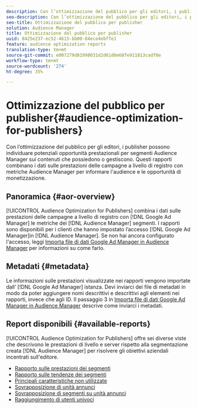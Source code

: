 ```yaml
---
description: Con l’ottimizzazione del pubblico per gli editori, i publisher possono individuare potenziali opportunità prestazionali per segmenti Audience Manager sui contenuti che possiedono o gestiscono. Questi rapporti combinano i dati sulle prestazioni delle campagne a livello di registro con  metriche Audience Manager per informare l'audience e le opportunità di monetizzazione.
seo-description: Con l’ottimizzazione del pubblico per gli editori, i publisher possono individuare potenziali opportunità prestazionali per segmenti Audience Manager sui contenuti che possiedono o gestiscono. Questi rapporti combinano i dati sulle prestazioni delle campagne a livello di registro con  metriche Audience Manager per informare l'audience e le opportunità di monetizzazione.
seo-title: Ottimizzazione del pubblico per publisher
solution: Audience Manager
title: Ottimizzazione del pubblico per publisher
uuid: 8425e237-ec52-4615-bb00-84ece4ebffe1
feature: audience optimization reports
translation-type: tm+mt
source-git-commit: e007279d81998031d2d61d0e68fe911813cadf8e
workflow-type: tm+mt
source-wordcount: '274'
ht-degree: 35%

---
```



# Ottimizzazione del pubblico per publisher{#audience-optimization-for-publishers}

Con l’ottimizzazione del pubblico per gli editori, i publisher possono individuare potenziali opportunità prestazionali per segmenti Audience Manager sui contenuti che possiedono o gestiscono. Questi rapporti combinano i dati sulle prestazioni delle campagne a livello di registro con  metriche Audience Manager per informare l&#39;audience e le opportunità di monetizzazione.

## Panoramica {#aor-overview}

[!UICONTROL Audience Optimization for Publishers] combina i dati sulle prestazioni delle campagne a livello di registro con [!DNL Google Ad Manager] le metriche dei [!DNL Audience Manager] segmenti. I rapporti sono disponibili per i clienti che hanno impostato l’accesso [!DNL Google Ad Manager]in [!DNL Audience Manager]. Se non hai ancora configurato l&#39;accesso, leggi [Importa file di dati Google Ad Manager in  Audience Manager](import-dfp.md) per informazioni su come farlo.

## Metadati {#metadata}

Le informazioni sulle prestazioni visualizzate nei rapporti vengono importate dall’ [!DNL Google Ad Manager] istanza. Devi inviarci dei file di metadati in modo da poter aggiungere nomi descrittivi e descrittivi agli elementi nei rapporti, invece che agli ID. Il passaggio 3 in [Importa file di dati Google Ad Manager in  Audience Manager](../../../reporting/audience-optimization-reports/aor-publishers/import-dfp.md) descrive come inviarci i metadati.

## Report disponibili {#available-reports}

[!UICONTROL Audience Optimization for Publishers] offre sei diverse viste che descrivono le prestazioni di livello e server rispetto alla segmentazione creata [!DNL Audience Manager] per risolvere gli obiettivi aziendali incentrati sull&#39;editore.

+ [Rapporto sulle prestazioni dei segmenti](publisher-segment-performance.md)
+ [Rapporto sulle tendenze dei segmenti](publisher-segment-trends.md)
+ [Principali caratteristiche non utilizzate](publisher-top-unused-traits.md)
+ [Sovrapposizione di unità annunci](publisher-ad-unit-overlap.md)
+ [Sovrapposizione di segmenti su unità annunci](publisher-segment-ad-unit-overlap.md)
+ [Raggiungimento di utenti univoci](publisher-unique-reach.md)
